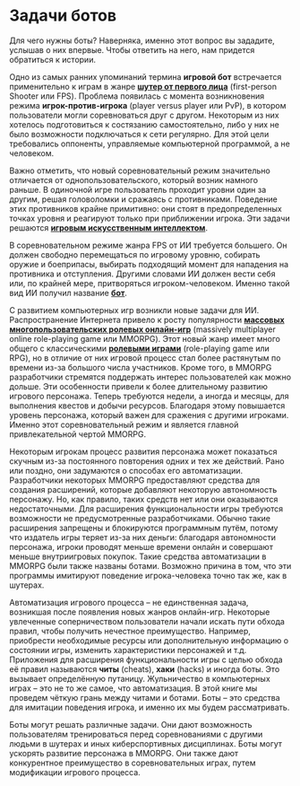 # Задачи ботов

Для чего нужны боты? Наверняка, именно этот вопрос вы зададите, услышав о них впервые. Чтобы ответить на него, нам придется обратиться к истории.

Одно из самых ранних упоминаний термина **игровой бот** встречается применительно к играм в жанре [**шутер от первого лица**](https://ru.wikipedia.org/wiki/Шутер_от_первого_лица) (first-person Shooter или FPS). Проблема появилась с момента возникновения режима **игрок-против-игрока** (player versus player или PvP), в котором пользователи могли соревноваться друг с другом. Некоторым из них хотелось подготовиться к состязанию самостоятельно, либо у них не было возможности подключаться к сети регулярно. Для этой цели требовались оппоненты, управляемые компьютерной программой, а не человеком.

Важно отметить, что новый соревновательный режим значительно отличается от однопользовательского, который возник намного раньше. В одиночной игре пользователь проходит уровни один за другим, решая головоломки и сражаясь с противниками. Поведение этих противников крайне примитивно: они стоят в предопределенных точках уровня и реагируют только при приближении игрока. Эти задачи решаются [**игровым искусственным интеллектом**](https://ru.wikipedia.org/wiki/Игровой_искусственный_интеллект).

В соревновательном режиме жанра FPS от ИИ требуется большего. Он должен свободно перемещаться по игровому уровню, собирать оружие и боеприпасы, выбирать подходящий момент для нападения на противника и отступления. Другими словами ИИ должен вести себя или, по крайней мере, притворяться игроком-человеком. Именно такой вид ИИ получил название [**бот**](https://ru.wikipedia.org/wiki/Бот_(компьютерные_игры)).

С развитием компьютерных игр возникли новые задачи для ИИ. Распространение Интернета привело к росту популярности [**массовых многопользовательских ролевых онлайн-игр**](https://ru.wikipedia.org/wiki/Массовая_многопользовательская_ролевая_онлайн-игра) (massively multiplayer online role-playing game или MMORPG). Этот новый жанр имеет много общего с классическими [**ролевыми играми**](https://ru.wikipedia.org/wiki/Компьютерная_ролевая_игра) (role-playing game или RPG), но в отличие от них игровой процесс стал более растянутым по времени из-за большого числа участников. Кроме того, в MMORPG разработчики стремятся поддержать интерес пользователей как можно дольше. Эти особенности привели к более длительному развитию игрового персонажа. Теперь требуются недели, а иногда и месяцы, для выполнения квестов и добычи ресурсов. Благодаря этому повышается уровень персонажа, который важен для сражения с другими игроками. Именно этот соревновательный режим и является главной привлекательной чертой MMORPG.

Некоторым игрокам процесс развития персонажа может показаться скучным из-за постоянного повторения одних и тех же действий. Рано или поздно, они задумаются о способах его автоматизации. Разработчики некоторых MMORPG предоставляют средства для создания расширений, которые добавляют некоторую автономность персонажу. Но, как правило, таких средств нет или они оказываются недостаточными. Для расширения функциональности игры требуются возможности не предусмотренные разработчиками. Обычно такие расширения запрещены и блокируются программным путём, потому что издатель игры теряет из-за них деньги: благодаря автономности персонажа, игроки проводят меньше времени онлайн и совершают меньше внутриигровых покупок. Такие средства автоматизации в MMORPG были также названы ботами. Возможно причина в том, что эти программы имитируют поведение игрока-человека точно так же, как в шутерах.

Автоматизация игрового процесса – не единственная задача, возникшая после появления новых жанров онлайн-игр. Некоторые увлеченные соперничеством пользователи начали искать пути обхода правил, чтобы получить нечестное преимущество. Например, приобрести необходимые ресурсы или дополнительную информацию о состоянии игры, изменить характеристики персонажей и т.д. Приложения для расширения функциональности игры с целью обхода её правил называются **читы** (cheats), **хаки** (hacks) и иногда боты. Это вызывает определённую путаницу. Жульничество в компьютерных играх – это не то же самое, что автоматизация. В этой книге мы проведем чёткую грань между читами и ботами. Боты – это средства для имитации поведения игрока, и именно их мы будем рассматривать.

Боты могут решать различные задачи. Они дают возможность пользователям тренироваться перед соревнованиями с другими людьми в шутерах и иных киберспортивных дисциплинах. Боты могут ускорять развитие персонажа в MMORPG. Они также дают конкурентное преимущество в соревновательных играх, путем модификации игрового процесса.